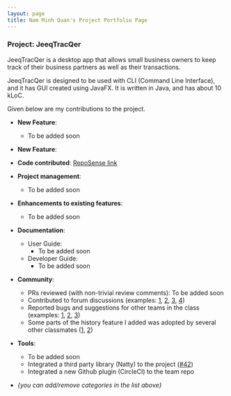 ```yaml
---
layout: page
title: Nam Minh Quan's Project Portfolio Page
---
```


### Project: JeeqTracQer

JeeqTracQer is a desktop app that allows small business owners to keep track of their business partners as well
as their transactions. 

JeeqTracQer is designed to be used with CLI (Command Line Interface), and it has GUI created using JavaFX.
It is written in Java, and has about 10 kLoC.

Given below are my contributions to the project.

* **New Feature**: 
  * To be added soon
* **New Feature**: 
* **Code contributed**: [RepoSense link](https://nus-cs2103-ay2223s1.github.io/tp-dashboard/?search=quannam0124&breakdown=true&sort=groupTitle&sortWithin=title&since=2022-09-16&timeframe=commit&mergegroup=&groupSelect=groupByRepos&checkedFileTypes=docs~functional-code~test-code~other')

* **Project management**:
  * To be added soon

* **Enhancements to existing features**:
  * To be added soon

* **Documentation**:
  * User Guide:
    * To be added soon
  * Developer Guide:
    * To be added soon

* **Community**:
  * PRs reviewed (with non-trivial review comments): To be added soon
  * Contributed to forum discussions (examples: [1](), [2](), [3](), [4]())
  * Reported bugs and suggestions for other teams in the class (examples: [1](), [2](), [3]())
  * Some parts of the history feature I added was adopted by several other classmates ([1](), [2]())

* **Tools**:
  * To be added soon
  * Integrated a third party library (Natty) to the project ([\#42]())
  * Integrated a new Github plugin (CircleCI) to the team repo

* _{you can add/remove categories in the list above}_
